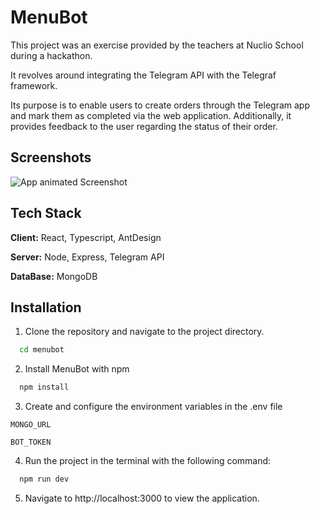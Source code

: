 # MenuBot

This project was an exercise provided by the teachers at Nuclio School during a hackathon.

It revolves around integrating the Telegram API with the Telegraf framework.

Its purpose is to enable users to create orders through the Telegram app and mark them as completed via the web application. Additionally, it provides feedback to the user regarding the status of their order.

## Screenshots

![App animated Screenshot](menubot-animated.gif)

## Tech Stack

**Client:** React, Typescript, AntDesign

**Server:** Node, Express, Telegram API

**DataBase:** MongoDB

## Installation

1. Clone the repository and navigate to the project directory.

```bash
  cd menubot
```

2. Install MenuBot with npm

```bash
  npm install
```

3.  Create and configure the environment variables in the .env file

`MONGO_URL`

`BOT_TOKEN`

4. Run the project in the terminal with the following command:

```bash
  npm run dev
```

5. Navigate to http://localhost:3000 to view the application.
